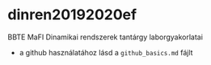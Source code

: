 # dinren20192020ef
BBTE MaFI Dinamikai rendszerek tantárgy laborgyakorlatai

* a github használatához lásd a `github_basics.md` fájlt

